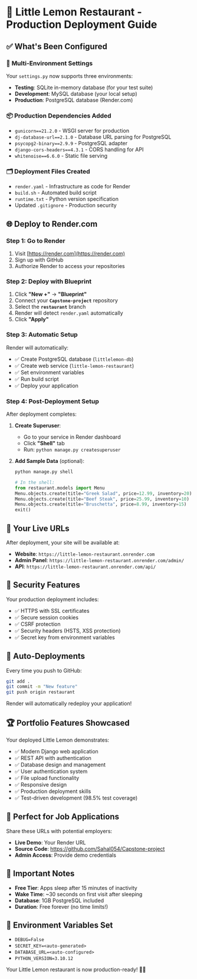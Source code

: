 # 🚀 Little Lemon Restaurant - Production Deployment Guide

## ✅ What's Been Configured

### 🔧 **Multi-Environment Settings**
Your `settings.py` now supports three environments:
- **Testing**: SQLite in-memory database (for your test suite)
- **Development**: MySQL database (your local setup)
- **Production**: PostgreSQL database (Render.com)

### 📦 **Production Dependencies Added**
- `gunicorn==21.2.0` - WSGI server for production
- `dj-database-url==2.1.0` - Database URL parsing for PostgreSQL
- `psycopg2-binary==2.9.9` - PostgreSQL adapter
- `django-cors-headers==4.3.1` - CORS handling for API
- `whitenoise==6.6.0` - Static file serving

### 🗂️ **Deployment Files Created**
- `render.yaml` - Infrastructure as code for Render
- `build.sh` - Automated build script
- `runtime.txt` - Python version specification
- Updated `.gitignore` - Production security

## 🌐 **Deploy to Render.com**

### **Step 1: Go to Render**
1. Visit [https://render.com](https://render.com)
2. Sign up with GitHub
3. Authorize Render to access your repositories

### **Step 2: Deploy with Blueprint**
1. Click **"New +"** → **"Blueprint"**
2. Connect your **`Capstone-project`** repository
3. Select the **`restaurant`** branch
4. Render will detect `render.yaml` automatically
5. Click **"Apply"**

### **Step 3: Automatic Setup**
Render will automatically:
- ✅ Create PostgreSQL database (`littlelemon-db`)
- ✅ Create web service (`little-lemon-restaurant`)
- ✅ Set environment variables
- ✅ Run build script
- ✅ Deploy your application

### **Step 4: Post-Deployment Setup**
After deployment completes:

1. **Create Superuser**:
   - Go to your service in Render dashboard
   - Click **"Shell"** tab
   - Run: `python manage.py createsuperuser`

2. **Add Sample Data** (optional):
   ```python
   python manage.py shell
   
   # In the shell:
   from restaurant.models import Menu
   Menu.objects.create(title="Greek Salad", price=12.99, inventory=20)
   Menu.objects.create(title="Beef Steak", price=25.99, inventory=10)
   Menu.objects.create(title="Bruschetta", price=8.99, inventory=15)
   exit()
   ```

## 🎯 **Your Live URLs**
After deployment, your site will be available at:
- **Website**: `https://little-lemon-restaurant.onrender.com`
- **Admin Panel**: `https://little-lemon-restaurant.onrender.com/admin/`
- **API**: `https://little-lemon-restaurant.onrender.com/api/`

## 🔐 **Security Features**
Your production deployment includes:
- ✅ HTTPS with SSL certificates
- ✅ Secure session cookies
- ✅ CSRF protection
- ✅ Security headers (HSTS, XSS protection)
- ✅ Secret key from environment variables

## 🔄 **Auto-Deployments**
Every time you push to GitHub:
```bash
git add .
git commit -m "New feature"
git push origin restaurant
```
Render will automatically redeploy your application!

## 🏆 **Portfolio Features Showcased**
Your deployed Little Lemon demonstrates:
- ✅ Modern Django web application
- ✅ REST API with authentication
- ✅ Database design and management
- ✅ User authentication system
- ✅ File upload functionality
- ✅ Responsive design
- ✅ Production deployment skills
- ✅ Test-driven development (98.5% test coverage)

## 🎨 **Perfect for Job Applications**
Share these URLs with potential employers:
- **Live Demo**: Your Render URL
- **Source Code**: https://github.com/Sahal054/Capstone-project
- **Admin Access**: Provide demo credentials

## 🚨 **Important Notes**
- **Free Tier**: Apps sleep after 15 minutes of inactivity
- **Wake Time**: ~30 seconds on first visit after sleeping
- **Database**: 1GB PostgreSQL included
- **Duration**: Free forever (no time limits!)

## 🔧 **Environment Variables Set**
- `DEBUG=False`
- `SECRET_KEY=<auto-generated>`
- `DATABASE_URL=<auto-configured>`
- `PYTHON_VERSION=3.10.12`

Your Little Lemon restaurant is now production-ready! 🍋✨